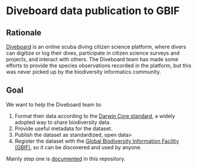 # Diveboard data publication to GBIF

## Rationale

[Diveboard](http://www.diveboard.com/) is an online scuba diving citizen science platform, where divers can digitize or log their dives, participate in citizen science surveys and projects, and interact with others. The Diveboard team has made some efforts to provide the species observations recorded in the platform, but this was never picked up by the biodiversity informatics community.

## Goal

We want to help the Diveboard team to:

1. Format their data according to the [Darwin Core standard](http://rs.tdwg.org/dwc/terms/index.htm), a widely adopted way to share biodiversity data.
2. Provide useful metadata for the dataset.
3. Publish the dataset as standardized, open data>
4. Register the dataset with the [Global Biodiversity Information Facility (GBIF)](http://www.gbif.org), so it can be discovered and used by anyone.

Mainly step one is [documented](/standardization) in this repository.

